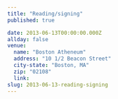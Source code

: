 ```yaml
---
title: "Reading/signing"
published: true

date: 2013-06-13T00:00:00.000Z
allday: false
venue: 
  name: "Boston Atheneum"
  address: "10 1/2 Beacon Street"
  city-state: "Boston, MA"
  zip: "02108"
  link:
slug: 2013-06-13-reading-signing
---
```


